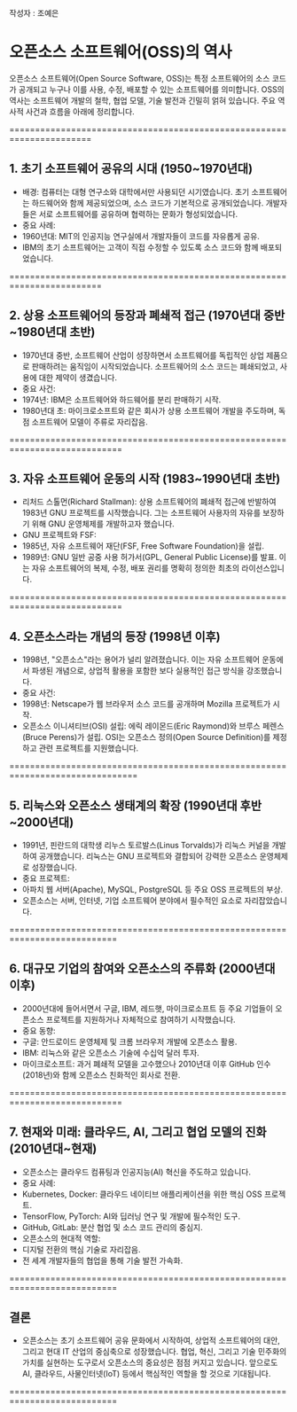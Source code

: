 작성자 : 조예은
# 오픈소스 소프트웨어(OSS)의 역사
오픈소스 소프트웨어(Open Source Software, OSS)는 특정 소프트웨어의 소스 코드가 공개되고 누구나 이를 사용, 수정, 배포할 수 있는 소프트웨어를 의미합니다.
OSS의 역사는 소프트웨어 개발의 철학, 협업 모델, 기술 발전과 긴밀히 얽혀 있습니다. 주요 역사적 사건과 흐름을 아래에 정리합니다.

======================================================================

## 1. 초기 소프트웨어 공유의 시대 (1950~1970년대)
- 배경:
컴퓨터는 대형 연구소와 대학에서만 사용되던 시기였습니다.
초기 소프트웨어는 하드웨어와 함께 제공되었으며, 소스 코드가 기본적으로 공개되었습니다.
개발자들은 서로 소프트웨어를 공유하며 협력하는 문화가 형성되었습니다.
- 중요 사례:
- 1960년대: MIT의 인공지능 연구실에서 개발자들이 코드를 자유롭게 공유.
- IBM의 초기 소프트웨어는 고객이 직접 수정할 수 있도록 소스 코드와 함께 배포되었습니다.

========================================================================

## 2. 상용 소프트웨어의 등장과 폐쇄적 접근 (1970년대 중반~1980년대 초반)
- 1970년대 중반, 소프트웨어 산업이 성장하면서 소프트웨어를 독립적인 상업 제품으로 판매하려는 움직임이 시작되었습니다.
소프트웨어의 소스 코드는 폐쇄되었고, 사용에 대한 제약이 생겼습니다.
- 중요 사건:
- 1974년: IBM은 소프트웨어와 하드웨어를 분리 판매하기 시작.
- 1980년대 초: 마이크로소프트와 같은 회사가 상용 소프트웨어 개발을 주도하며, 독점 소프트웨어 모델이 주류로 자리잡음.

============================================================================

## 3. 자유 소프트웨어 운동의 시작 (1983~1990년대 초반)
- 리처드 스톨먼(Richard Stallman): 상용 소프트웨어의 폐쇄적 접근에 반발하여 1983년 GNU 프로젝트를 시작했습니다.
그는 소프트웨어 사용자의 자유를 보장하기 위해 GNU 운영체제를 개발하고자 했습니다.
- GNU 프로젝트와 FSF:
- 1985년, 자유 소프트웨어 재단(FSF, Free Software Foundation)을 설립.
- 1989년: GNU 일반 공중 사용 허가서(GPL, General Public License)를 발표. 이는 자유 소프트웨어의 복제, 수정, 배포 권리를 명확히 정의한 최초의 라이선스입니다.

============================================================================
## 4. 오픈소스라는 개념의 등장 (1998년 이후)
- 1998년, "오픈소스"라는 용어가 널리 알려졌습니다.
이는 자유 소프트웨어 운동에서 파생된 개념으로, 상업적 활용을 포함한 보다 실용적인 접근 방식을 강조했습니다.
- 중요 사건:
- 1998년: Netscape가 웹 브라우저 소스 코드를 공개하며 Mozilla 프로젝트가 시작.
- 오픈소스 이니셔티브(OSI) 설립: 에릭 레이몬드(Eric Raymond)와 브루스 페렌스(Bruce Perens)가 설립. OSI는 오픈소스 정의(Open Source Definition)를 제정하고 관련 프로젝트를 지원했습니다.

===============================================================================

## 5. 리눅스와 오픈소스 생태계의 확장 (1990년대 후반~2000년대)
- 1991년, 핀란드의 대학생 리누스 토르발스(Linus Torvalds)가 리눅스 커널을 개발하여 공개했습니다.
리눅스는 GNU 프로젝트와 결합되어 강력한 오픈소스 운영체제로 성장했습니다.
- 중요 프로젝트:
- 아파치 웹 서버(Apache), MySQL, PostgreSQL 등 주요 OSS 프로젝트의 부상.
- 오픈소스는 서버, 인터넷, 기업 소프트웨어 분야에서 필수적인 요소로 자리잡았습니다.

===========================================================================
## 6. 대규모 기업의 참여와 오픈소스의 주류화 (2000년대 이후)
- 2000년대에 들어서면서 구글, IBM, 레드햇, 마이크로소프트 등 주요 기업들이 오픈소스 프로젝트를 지원하거나 자체적으로 참여하기 시작했습니다.
- 중요 동향:
- 구글: 안드로이드 운영체제 및 크롬 브라우저 개발에 오픈소스 활용.
- IBM: 리눅스와 같은 오픈소스 기술에 수십억 달러 투자.
- 마이크로소프트: 과거 폐쇄적 모델을 고수했으나 2010년대 이후 GitHub 인수(2018년)와 함께 오픈소스 친화적인 회사로 전환.

============================================================================

## 7. 현재와 미래: 클라우드, AI, 그리고 협업 모델의 진화 (2010년대~현재)
- 오픈소스는 클라우드 컴퓨팅과 인공지능(AI) 혁신을 주도하고 있습니다.
- 중요 사례:
- Kubernetes, Docker: 클라우드 네이티브 애플리케이션을 위한 핵심 OSS 프로젝트.
- TensorFlow, PyTorch: AI와 딥러닝 연구 및 개발에 필수적인 도구.
- GitHub, GitLab: 분산 협업 및 소스 코드 관리의 중심지.
- 오픈소스의 현대적 역할:
- 디지털 전환의 핵심 기술로 자리잡음.
- 전 세계 개발자들의 협업을 통해 기술 발전 가속화.

===========================================================================

## 결론
- 오픈소스는 초기 소프트웨어 공유 문화에서 시작하여, 상업적 소프트웨어의 대안, 그리고 현대 IT 산업의 중심축으로 성장했습니다.
협업, 혁신, 그리고 기술 민주화의 가치를 실현하는 도구로서 오픈소스의 중요성은 점점 커지고 있습니다.
앞으로도 AI, 클라우드, 사물인터넷(IoT) 등에서 핵심적인 역할을 할 것으로 기대됩니다.

===========================================================================
